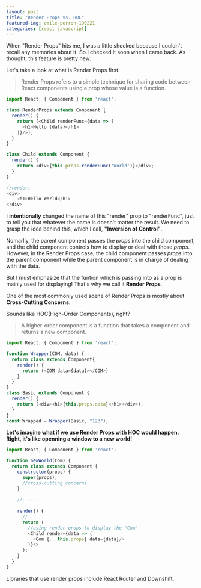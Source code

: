 ```yaml
---
layout: post
title: "Render Props vs. HOC"
featured-img: emile-perron-190221
categories: [react javascript]
---
```


When "Render Props" hits me, I was a little shocked because I couldn't recall any memories about it. So I checked it soon when I came back. As thought, this feature is pretty new.

Let's take a look at what is Render Props first.

>Render Props refers to a simple technique for sharing code between React components using a prop whose value is a function.

```javascript
import React, { Component } from 'react';

class RenderProps extends Component {
  render() {
    return (<Child renderFunc={data => (
      <h1>Hello {data}</h1>
    )}/>);
  }
}

class Child extends Component {
  render() {
    return <div>{this.props.renderFunc('World')}</div>;
  }
}

//render:
<div>
	<h1>Hello World</h1>
</div>
```

I **intentionally** changed the name of this "render" prop to "renderFunc", just to tell you that whatever the name is doesn't matter the result. We need to grasp the idea behind this, which I call,  **"Inversion of Control"**.

Nomarlly, the parent component passes the *props* into the child component, and the child component controls how to display or deal with those *props*.
However, in the Render Props case, the child component passes *props* into the parent component while the parent component is in charge of dealing with the data.

But I must emphasize that the funtion which is passing into as a prop is mainly used for displaying! That's why we call it **Render Props**.


One of the most commonly used scene of Render Props is mostly about **Cross-Cutting Concerns**.

Sounds like HOC(High-Order Components), right?

>A higher-order component is a function that takes a component and returns a new component.

```javascript
import React, { Component } from 'react';

function Wrapper(COM, data) {
  return class extends Component{
    render() {
      return (<COM data={data}></COM>)
    }
  }
}
class Basic extends Component {
  render() {
    return (<div><h1>{this.props.data}</h1></div>);
  }
}
const Wrapped = Wrapper(Basic, "123");
```

**Let's imagine what if we use Render Props with HOC would happen.** 
**Right, it's like openning a window to a new world!**

```javascript
import React, { Component } from 'react';

function newWorld(Com) {
  return class extends Component {
    constructor(props) {
      super(props);
      //cross-cutting concerns
    }
    
    //......
    
    render() {
      //......
      return (
        //using render props to display the "Com"
        <Child render={data => (
          <Com {...this.props} data={data}/>
        )}/>
      );
    }
  }
}
```

Libraries that use render props include React Router and Downshift.



